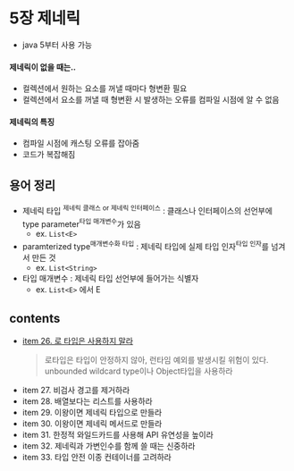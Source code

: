 # 5장 제네릭

- java 5부터 사용 가능

#### 제네릭이 없을 때는..

- 컬렉션에서 원하는 요소를 꺼낼 때마다 형변환 필요
- 컬렉션에서 요소를 꺼낼 때 형변환 시 발생하는 오류를 컴파일 시점에 알 수 없음

#### 제네릭의 특징

- 컴파일 시점에 캐스팅 오류를 잡아줌
- 코드가 복잡해짐

## 용어 정리

- 제네릭 타입 <sup>제네릭 클래스 or 제네릭 인터페이스</sup> : 클래스나 인터페이스의 선언부에 type parameter<sup>타입 매개변수</sup>가 있음
    - ex. `List<E>`
- paramterized type<sup>매개변수화 타입</sup> : 제네릭 타입에 실제 타입 인자<sup>타입 인자</sup>를 넘겨서 만든 것
    - ex. `List<String>`
- 타입 매개변수 : 제네릭 타입 선언부에 들어가는 식별자
    - ex. `List<E>` 에서 E

## contents

- [item 26. 로 타입은 사용하지 말라](item26/README.md)
  > 로타입은 타입이 안정하지 않아, 런타임 예외를 발생시킬 위험이 있다. unbounded wildcard type이나 Object타입을 사용하라  
- item 27. 비검사 경고를 제거하라
- item 28. 배열보다는 리스트를 사용하라
- item 29. 이왕이면 제네릭 타입으로 만들라
- item 30. 이왕이면 제네릭 메서드로 만들라
- item 31. 한정적 와일드카드를 사용해 API 유연성을 높이라
- item 32. 제네릭과 가변인수를 함께 쓸 때는 신중하라
- item 33. 타입 안전 이종 컨테이너를 고려하라
